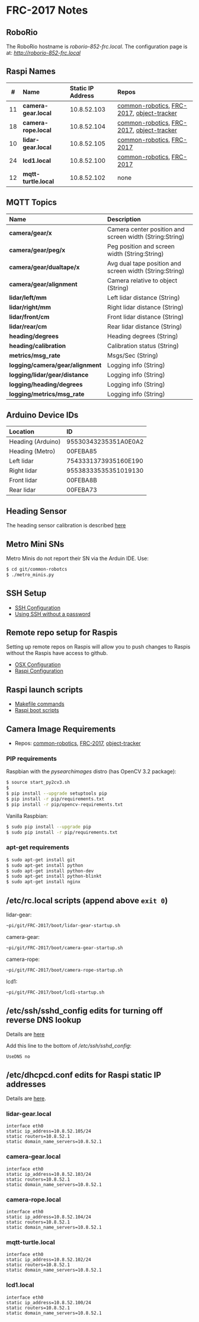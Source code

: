# FRC-2017 Notes

## RoboRio

The RoboRio hostname is *roborio-852-frc.local*.  The configuration page is at: *http://roborio-852-frc.local*
## Raspi Names

| #   | Name                       |Static IP Address  | Repos                                              |
|:---:|:---------------------------|:------------------|:---------------------------------------------------|
| 11  | **camera-gear.local**      |10.8.52.103        | [common-robotics](https://github.com/athenian-robotics/common-robotics), [FRC-2017](https://github.com/athenian-robotics/FRC-2017), [object-tracker](https://github.com/athenian-robotics/object-tracking)          |
| 18  | **camera-rope.local**      |10.8.52.104        | [common-robotics](https://github.com/athenian-robotics/common-robotics), [FRC-2017](https://github.com/athenian-robotics/FRC-2017), [object-tracker](https://github.com/athenian-robotics/object-tracking)          |
| 10  | **lidar-gear.local**       |10.8.52.105        | [common-robotics](https://github.com/athenian-robotics/common-robotics), [FRC-2017](https://github.com/athenian-robotics/FRC-2017)                          |
| 24  | **lcd1.local**             |10.8.52.100        | [common-robotics](https://github.com/athenian-robotics/common-robotics), [FRC-2017](https://github.com/athenian-robotics/FRC-2017) |
| 12  | **mqtt-turtle.local**      |10.8.52.102        | none                                               |

## MQTT Topics 
| Name                             | Description                                             |
|:---------------------------------|:--------------------------------------------------------|
|**camera/gear/x**                 | Camera center position and screen width (String:String) |
|**camera/gear/peg/x**             | Peg position and screen width (String:String)           |
|**camera/gear/dualtape/x**        | Avg dual tape position and screen width (String:String) |
|**camera/gear/alignment**         | Camera relative to object (String)                      |
|**lidar/left/mm**                 | Left lidar distance (String)                            |
|**lidar/right/mm**                | Right lidar distance (String)                           |
|**lidar/front/cm**                | Front lidar distance (String)                           |
|**lidar/rear/cm**                 | Rear lidar distance (String)                            |
|**heading/degrees**               | Heading degrees (String)                                |
|**heading/calibration**           | Calibration status (String)                             |
|**metrics/msg_rate**              | Msgs/Sec (String)                                       |
|**logging/camera/gear/alignment** | Logging info (String)                                   |
|**logging/lidar/gear/distance**   | Logging info (String)                                   |
|**logging/heading/degrees**       | Logging info (String)                                   |
|**logging/metrics/msg_rate**      | Logging info (String)                                   |

## Arduino Device IDs
| Location                  | ID                                                      |
|:--------------------------|:--------------------------------------------------------|
|Heading (Arduino)          | 95530343235351A0E0A2                                    |
|Heading (Metro)            | 00FEBA85                                                |
|Left lidar                 | 7543331373935160E190                                    |
|Right lidar                | 95538333535351019130                                    |
|Front lidar                | 00FEBA8B                                                |
|Rear lidar                 | 00FEBA73                                                |


## Heading Sensor

The heading sensor calibration is described [here](https://learn.adafruit.com/bno055-absolute-orientation-sensor-with-raspberry-pi-and-beaglebone-black/webgl-example?embeds=allow#sensor-calibration)

## Metro Mini SNs

Metro Minis do not report their SN via the Arduin IDE. Use:
```bash
$ cd git/common-robotcs
$ ./metro_minis.py
```
 
## SSH Setup

* [SSH Configuration](https://github.com/athenian-robotics/FRC-2017/wiki/SSH-configuration-file)
* [Using SSH without a password](https://github.com/athenian-robotics/FRC-2017/wiki/Using-SSH-without-a-password)


## Remote repo setup for Raspis

Setting up remote repos on Raspis will allow you to push changes to Raspis without the Raspis
have access to github.

* [OSX Configuration](https://github.com/athenian-robotics/FRC-2017/wiki/OSX-configuration-for-remote-repos)
* [Raspi Configuration](https://github.com/athenian-robotics/FRC-2017/wiki/Raspi-configuration-for-remote-repos)


## Raspi launch scripts

* [Makefile commands](https://github.com/athenian-robotics/FRC-2017/wiki/Makefile-commands)
* [Raspi boot scripts](https://github.com/athenian-robotics/FRC-2017/wiki/Raspi-boot-scripts)

## Camera Image Requirements

* Repos: [common-robotics](https://github.com/athenian-robotics/common-robotics), [FRC-2017](https://github.com/athenian-robotics/FRC-2017), [object-tracker](https://github.com/athenian-robotics/object-tracking)  

### PIP requirements

Raspbian with the *pysearchimages* distro (has OpenCV 3.2 package):

```bash
$ source start_py2cv3.sh
$
$ pip install --upgrade setuptools pip
$ pip install -r pip/requirements.txt
$ pip install -r pip/opencv-requirements.txt
```

Vanilla Raspbian:

```bash
$ sudo pip install --upgrade pip
$ sudo pip install -r pip/requirements.txt
```

### apt-get requirements
```bash
$ sudo apt-get install git
$ sudo apt-get install python
$ sudo apt-get install python-dev
$ sudo apt-get install python-blinkt
$ sudo apt-get install nginx
```

## /etc/rc.local scripts (append above `exit 0`)

lidar-gear:

```bash
~pi/git/FRC-2017/boot/lidar-gear-startup.sh
```
camera-gear:
  
```bash
~pi/git/FRC-2017/boot/camera-gear-startup.sh
```

camera-rope:
  
```bash
~pi/git/FRC-2017/boot/camera-rope-startup.sh
```

lcd1:

```bash
~pi/git/FRC-2017/boot/lcd1-startup.sh
```

## /etc/ssh/sshd_config edits for turning off reverse DNS lookup

Details are [here](https://linux-tips.com/t/disabling-reverse-dns-lookups-in-ssh/222)

Add this line to the bottom of */etc/ssh/sshd_config*:
```
UseDNS no
```

## /etc/dhcpcd.conf edits for Raspi static IP addresses 

Details are [here](https://www.modmypi.com/blog/how-to-give-your-raspberry-pi-a-static-ip-address-update).

### lidar-gear.local

```
interface eth0
static ip_address=10.8.52.105/24
static routers=10.8.52.1
static domain_name_servers=10.8.52.1
```

### camera-gear.local

```
interface eth0
static ip_address=10.8.52.103/24
static routers=10.8.52.1
static domain_name_servers=10.8.52.1
```

### camera-rope.local

```
interface eth0
static ip_address=10.8.52.104/24
static routers=10.8.52.1
static domain_name_servers=10.8.52.1
```


### mqtt-turtle.local

```
interface eth0
static ip_address=10.8.52.102/24
static routers=10.8.52.1
static domain_name_servers=10.8.52.1
```

### lcd1.local

```
interface eth0
static ip_address=10.8.52.100/24
static routers=10.8.52.1
static domain_name_servers=10.8.52.1
```
